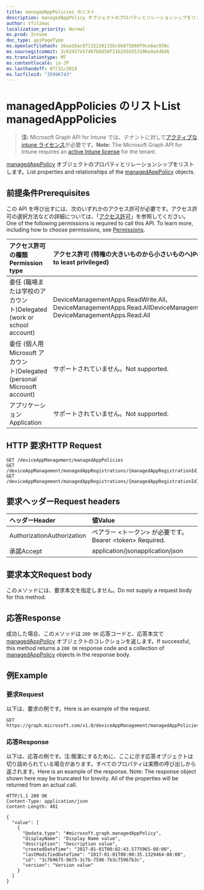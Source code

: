 ```yaml
---
title: managedAppPolicies のリスト
description: managedAppPolicy オブジェクトのプロパティとリレーションシップをリストします。
author: tfitzmac
localization_priority: Normal
ms.prod: Intune
doc_type: apiPageType
ms.openlocfilehash: 26aa16ac07115220215bc6b87588df9ce0ac930c
ms.sourcegitcommit: 2c62457e57467b8d50f21b255b553106a9a5d8d6
ms.translationtype: MT
ms.contentlocale: ja-JP
ms.lasthandoff: 07/31/2019
ms.locfileid: "35996743"
---
```

# <a name="list-managedapppolicies"></a><span data-ttu-id="0c4e3-103">managedAppPolicies のリスト</span><span class="sxs-lookup"><span data-stu-id="0c4e3-103">List managedAppPolicies</span></span>

> <span data-ttu-id="0c4e3-104">**注:** Microsoft Graph API for Intune では、テナントに対して[アクティブな intune ライセンス](https://go.microsoft.com/fwlink/?linkid=839381)が必要です。</span><span class="sxs-lookup"><span data-stu-id="0c4e3-104">**Note:** The Microsoft Graph API for Intune requires an [active Intune license](https://go.microsoft.com/fwlink/?linkid=839381) for the tenant.</span></span>

<span data-ttu-id="0c4e3-105">[managedAppPolicy](../resources/intune-mam-managedapppolicy.md) オブジェクトのプロパティとリレーションシップをリストします。</span><span class="sxs-lookup"><span data-stu-id="0c4e3-105">List properties and relationships of the [managedAppPolicy](../resources/intune-mam-managedapppolicy.md) objects.</span></span>

## <a name="prerequisites"></a><span data-ttu-id="0c4e3-106">前提条件</span><span class="sxs-lookup"><span data-stu-id="0c4e3-106">Prerequisites</span></span>
<span data-ttu-id="0c4e3-p101">この API を呼び出すには、次のいずれかのアクセス許可が必要です。アクセス許可の選択方法などの詳細については、「[アクセス許可](/graph/permissions-reference)」を参照してください。</span><span class="sxs-lookup"><span data-stu-id="0c4e3-p101">One of the following permissions is required to call this API. To learn more, including how to choose permissions, see [Permissions](/graph/permissions-reference).</span></span>

|<span data-ttu-id="0c4e3-109">アクセス許可の種類</span><span class="sxs-lookup"><span data-stu-id="0c4e3-109">Permission type</span></span>|<span data-ttu-id="0c4e3-110">アクセス許可 (特権の大きいものから小さいものへ)</span><span class="sxs-lookup"><span data-stu-id="0c4e3-110">Permissions (from most to least privileged)</span></span>|
|:---|:---|
|<span data-ttu-id="0c4e3-111">委任 (職場または学校のアカウント)</span><span class="sxs-lookup"><span data-stu-id="0c4e3-111">Delegated (work or school account)</span></span>|<span data-ttu-id="0c4e3-112">DeviceManagementApps.ReadWrite.All、DeviceManagementApps.Read.All</span><span class="sxs-lookup"><span data-stu-id="0c4e3-112">DeviceManagementApps.ReadWrite.All, DeviceManagementApps.Read.All</span></span>|
|<span data-ttu-id="0c4e3-113">委任 (個人用 Microsoft アカウント)</span><span class="sxs-lookup"><span data-stu-id="0c4e3-113">Delegated (personal Microsoft account)</span></span>|<span data-ttu-id="0c4e3-114">サポートされていません。</span><span class="sxs-lookup"><span data-stu-id="0c4e3-114">Not supported.</span></span>|
|<span data-ttu-id="0c4e3-115">アプリケーション</span><span class="sxs-lookup"><span data-stu-id="0c4e3-115">Application</span></span>|<span data-ttu-id="0c4e3-116">サポートされていません。</span><span class="sxs-lookup"><span data-stu-id="0c4e3-116">Not supported.</span></span>|

## <a name="http-request"></a><span data-ttu-id="0c4e3-117">HTTP 要求</span><span class="sxs-lookup"><span data-stu-id="0c4e3-117">HTTP Request</span></span>
<!-- {
  "blockType": "ignored"
}
-->
``` http
GET /deviceAppManagement/managedAppPolicies
GET /deviceAppManagement/managedAppRegistrations/{managedAppRegistrationId}/appliedPolicies
GET /deviceAppManagement/managedAppRegistrations/{managedAppRegistrationId}/intendedPolicies
```

## <a name="request-headers"></a><span data-ttu-id="0c4e3-118">要求ヘッダー</span><span class="sxs-lookup"><span data-stu-id="0c4e3-118">Request headers</span></span>
|<span data-ttu-id="0c4e3-119">ヘッダー</span><span class="sxs-lookup"><span data-stu-id="0c4e3-119">Header</span></span>|<span data-ttu-id="0c4e3-120">値</span><span class="sxs-lookup"><span data-stu-id="0c4e3-120">Value</span></span>|
|:---|:---|
|<span data-ttu-id="0c4e3-121">Authorization</span><span class="sxs-lookup"><span data-stu-id="0c4e3-121">Authorization</span></span>|<span data-ttu-id="0c4e3-122">ベアラー &lt;トークン&gt; が必要です。</span><span class="sxs-lookup"><span data-stu-id="0c4e3-122">Bearer &lt;token&gt; Required.</span></span>|
|<span data-ttu-id="0c4e3-123">承諾</span><span class="sxs-lookup"><span data-stu-id="0c4e3-123">Accept</span></span>|<span data-ttu-id="0c4e3-124">application/json</span><span class="sxs-lookup"><span data-stu-id="0c4e3-124">application/json</span></span>|

## <a name="request-body"></a><span data-ttu-id="0c4e3-125">要求本文</span><span class="sxs-lookup"><span data-stu-id="0c4e3-125">Request body</span></span>
<span data-ttu-id="0c4e3-126">このメソッドには、要求本文を指定しません。</span><span class="sxs-lookup"><span data-stu-id="0c4e3-126">Do not supply a request body for this method.</span></span>

## <a name="response"></a><span data-ttu-id="0c4e3-127">応答</span><span class="sxs-lookup"><span data-stu-id="0c4e3-127">Response</span></span>
<span data-ttu-id="0c4e3-128">成功した場合、このメソッドは `200 OK` 応答コードと、応答本文で [managedAppPolicy](../resources/intune-mam-managedapppolicy.md) オブジェクトのコレクションを返します。</span><span class="sxs-lookup"><span data-stu-id="0c4e3-128">If successful, this method returns a `200 OK` response code and a collection of [managedAppPolicy](../resources/intune-mam-managedapppolicy.md) objects in the response body.</span></span>

## <a name="example"></a><span data-ttu-id="0c4e3-129">例</span><span class="sxs-lookup"><span data-stu-id="0c4e3-129">Example</span></span>

### <a name="request"></a><span data-ttu-id="0c4e3-130">要求</span><span class="sxs-lookup"><span data-stu-id="0c4e3-130">Request</span></span>
<span data-ttu-id="0c4e3-131">以下は、要求の例です。</span><span class="sxs-lookup"><span data-stu-id="0c4e3-131">Here is an example of the request.</span></span>
``` http
GET https://graph.microsoft.com/v1.0/deviceAppManagement/managedAppPolicies
```

### <a name="response"></a><span data-ttu-id="0c4e3-132">応答</span><span class="sxs-lookup"><span data-stu-id="0c4e3-132">Response</span></span>
<span data-ttu-id="0c4e3-p102">以下は、応答の例です。注:簡潔にするために、ここに示す応答オブジェクトは切り詰められている場合があります。すべてのプロパティは実際の呼び出しから返されます。</span><span class="sxs-lookup"><span data-stu-id="0c4e3-p102">Here is an example of the response. Note: The response object shown here may be truncated for brevity. All of the properties will be returned from an actual call.</span></span>
``` http
HTTP/1.1 200 OK
Content-Type: application/json
Content-Length: 401

{
  "value": [
    {
      "@odata.type": "#microsoft.graph.managedAppPolicy",
      "displayName": "Display Name value",
      "description": "Description value",
      "createdDateTime": "2017-01-01T00:02:43.5775965-08:00",
      "lastModifiedDateTime": "2017-01-01T00:00:35.1329464-08:00",
      "id": "3c7b9675-9675-3c7b-7596-7b3c75967b3c",
      "version": "Version value"
    }
  ]
}
```



